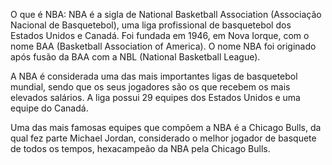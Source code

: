 O que é NBA:
NBA é a sigla de National Basketball Association (Associação Nacional de Basquetebol), uma liga profissional de basquetebol dos Estados Unidos e Canadá. Foi fundada em 1946, em Nova Iorque, com o nome BAA (Basketball Association of America). O nome NBA foi originado após fusão da BAA com a NBL (National Basketball League).

A NBA é considerada uma das mais importantes ligas de basquetebol mundial, sendo que os seus jogadores são os que recebem os mais elevados salários. A liga possui 29 equipes dos Estados Unidos e uma equipe do Canadá.

Uma das mais famosas equipes que compõem a NBA é a Chicago Bulls, da qual fez parte Michael Jordan, considerado o melhor jogador de basquete de todos os tempos, hexacampeão da NBA pela Chicago Bulls.
